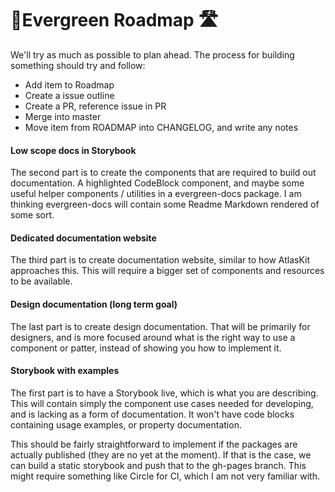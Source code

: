 # 🌲Evergreen Roadmap 🛣️

We'll try as much as possible to plan ahead.
The process for building something should try and follow:

* Add item to Roadmap
* Create a issue outline
* Create a PR, reference issue in PR
* Merge into master
* Move item from ROADMAP into CHANGELOG, and write any notes

#### Low scope docs in Storybook

The second part is to create the components that are required to build out documentation. A highlighted CodeBlock component, and maybe some useful helper components / utilities in a evergreen-docs package. I am thinking evergreen-docs will contain some Readme Markdown rendered of some sort.

#### Dedicated documentation website

The third part is to create documentation website, similar to how AtlasKit approaches this. This will require a bigger set of components and resources to be available.

#### Design documentation (long term goal)

The last part is to create design documentation. That will be primarily for designers, and is more focused around what is the right way to use a component or patter, instead of showing you how to implement it.

#### Storybook with examples

The first part is to have a Storybook live, which is what you are describing. This will contain simply the component use cases needed for developing, and is lacking as a form of documentation. It won't have code blocks containing usage examples, or property documentation.

This should be fairly straightforward to implement if the packages are actually published (they are no yet at the moment). If that is the case, we can build a static storybook and push that to the gh-pages branch. This might require something like Circle for CI, which I am not very familiar with.
